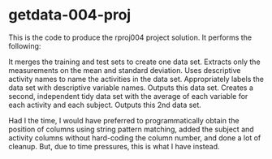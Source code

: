 getdata-004-proj
================

This is the code to produce the rproj004 project solution.  It performs the
following:

It merges the training and test sets to create one data set.
Extracts only the measurements on the mean and standard deviation.
Uses descriptive activity names to name the activities in the data set.
Appropriately labels the data set with descriptive variable names.
Outputs this data set.
Creates a second, independent tidy data set with the average of each variable
for each activity and each subject.
Outputs this 2nd data set.

Had I the time, I would have preferred to programmatically obtain the position
of columns using string pattern matching, added the subject and activity
columns without hard-coding the column number, and done a lot of cleanup.  But,
due to time pressures, this is what I have instead.
